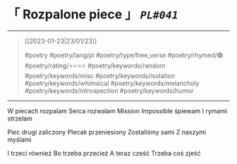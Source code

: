 # &#12300; Rozpalone piece &#12301; *`PL#041`*

---

> [[2023-01-23|23/01/23]]
> 
> #poetry 
> #poetry/lang/pl 
> #poetry/type/free_verse 
> #poetry/rhymed/🟢 
> #poetry/rating/⭐⭐⭐⭐ 
> #poetry/keywords/random #poetry/keywords/misc #poetry/keywords/isolation #poetry/keywords/whimsical #poetry/keywords/melancholy #poetry/keywords/introspection #poetry/keywords/humor

---

W piecach rozpalam
Serca rozwalam
Mission Impossible śpiewam
I rymami strzelam

Piec drugi zaliczony
Plecak przeniesiony
Zostaliśmy sami
Z naszymi myślami

I trzeci również
Bo trzeba przecież
A teraz cześć
Trzeba coś zjeść